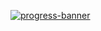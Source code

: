 [![progress-banner](https://backend.codecrafters.io/progress/git/fa664e33-d97f-4715-9a37-249637ea1ef5)](https://app.codecrafters.io/users/codecrafters-bot?r=2qF)
